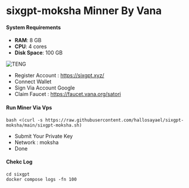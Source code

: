 # sixgpt-moksha Minner By Vana

#### System Requirements

- **RAM**: 8 GB
- **CPU**: 4 cores
- **Disk Space**: 100 GB

![TENG](https://github.com/user-attachments/assets/d7a95614-4c96-4d9a-a3db-2eaa94f0ce9e)

- Register Account : https://sixgpt.xyz/
- Connect Wallet
- Sign Via Account Google
- Claim Faucet : https://faucet.vana.org/satori

#### Run Miner Via Vps

```
bash <(curl -s https://raw.githubusercontent.com/hallosayael/sixgpt-moksha/main/sixgpt-moksha.sh)
```
- Submit Your Private Key
- Network : moksha
- Done

#### Chekc Log

```
cd sixgpt
docker compose logs -fn 100
```

